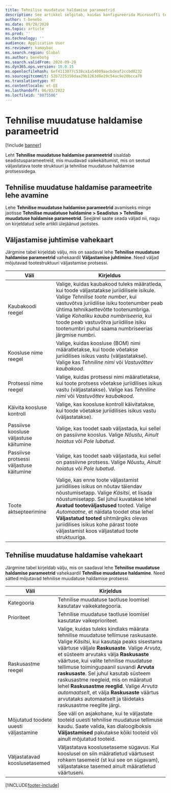```yaml
---
title: Tehnilise muudatuse haldamise parameetrid
description: See artikkel selgitab, kuidas konfigureerida Microsofti tehnika muutmise haldus funktsioone Dynamics 365 Supply Chain Management.
author: t-benebo
ms.date: 09/28/2020
ms.topic: article
ms.prod: ''
ms.technology: ''
audience: Application User
ms.reviewer: kamaybac
ms.search.region: Global
ms.author: benebotg
ms.search.validFrom: 2020-09-28
ms.dyn365.ops.version: 10.0.15
ms.openlocfilehash: 6ef4113077c538ca1a54009aacbdeaf2ccbd0232
ms.sourcegitcommit: 52b7225350daa29b1263d8e29c54ac9e20bcca70
ms.translationtype: MT
ms.contentlocale: et-EE
ms.lasthandoff: 06/03/2022
ms.locfileid: "8875506"
---
```

# <a name="engineering-change-management-parameters"></a>Tehnilise muudatuse haldamise parameetrid

[!include [banner](../includes/banner.md)]

Leht **Tehnilise muudatuse haldamise parameetrid** sisaldab seadistusparameetreid, mis muudavad vaikekäitumist, mis on seotud väljastatava toote struktuuri ja tehnilise muudatuse haldamise protsessidega.

## <a name="open-the-engineering-change-management-parameters-page"></a>Tehnilise muudatuse haldamise parameetrite lehe avamine

Lehe **Tehnilise muudatuse haldamise parameetrid** avamiseks minge jaotisse **Tehnilise muudatuse haldamine \> Seadistus \> Tehnilise muudatuse haldamise parameetrid**. Seejärel saate seada väljad nii, nagu on kirjeldatud selle artikli ülejäänud jaotistes.

## <a name="release-control-tab"></a>Väljastamise juhtimise vahekaart

Järgmine tabel kirjeldab välju, mis on saadaval lehe **Tehnilise muudatuse haldamise parameetrid** vahekaardil **Väljastamise juhtimine**. Need väljad mõjutavad tootestruktuuri väljastamise protsessi.

| Väli | Kirjeldus |
|---|---|
| Kaubakoodi reegel | Valige, kuidas kaubakood tuleks määratleda, kui toode väljastatakse juriidilisele isikule. Valige *Tehnilise toote number*, kui vastuvõtva juriidilise isiku tootenumber peab ühtima tehnikaettevõtte tootenumbriga. Valige *Kohaliku kauba numbriseeria*, kui toode peab vastuvõtva juriidilise isiku tootenumbri puhul saama numbriseerias järgmise numbri. |
| Koosluse nime reegel | Valige, kuidas koosluse (BOM) nimi määratletakse, kui toode võetakse juriidilises isikus vastu (väljastatakse). Valige kas *Tehniline nimi* või *Vastuvõttev kaubakood*. |
| Protsessi nime reegel | Valige, kuidas protsessi nimi määratletakse, kui toote protsess võetakse juriidilises isikus vastu (väljastatakse). Valige kas *Tehniline nimi* või *Vastuvõttev kaubakood*. |
| Käivita koosluse kontroll | Valige, kas koosluse kontroll käivitatakse, kui toode võetakse juriidilises isikus vastu (väljastatakse). |
| Passiivse koosluse väljastuse käitumine | Valige, kas toodet saab väljastada, kui sellel on passiivne kooslus. Valige *Nõustu*, *Ainult hoiatus* või *Pole lubatud*. |
| Passiivse protsessi väljastuse käitumine | Valige, kas toodet saab väljastada, kui sellel on passiivne protsess. Valige *Nõustu*, *Ainult hoiatus* või *Pole lubatud*.|
| Toote aktsepteerimine | Valige, kas enne toote väljastamist juriidilises isikus on nõutav täiendav nõustumisetapp. Valige *Käsitsi*, et lisada nõustumisetapp. Sel juhul kuvatakse lehel **Avatud tooteväljastused** tooted. Valige *Automaatne*, et näidata toodet otse lehel **Väljastatud tooted** sihtmärgiks olevas juriidilises isikus kohe pärast toote väljastamist koos väljastatud toote struktuuriga. |

## <a name="engineering-change-management-tab"></a>Tehnilise muudatuse haldamise vahekaart

Järgmine tabel kirjeldab välju, mis on saadaval lehe **Tehnilise muudatuse haldamise parameetrid** vahekaardil **Tehnilise muudatuse haldamine**. Need sätted mõjutavad tehnilise muudatuse haldamise protsessi.

| Väli | Kirjeldus |
|---|---|
| Kategooria | Tehnilise muudatuse taotluse loomisel kasutatav vaikekategooria. |
| Prioriteet | Tehnilise muudatuse taotluse loomisel kasutatav vaikeprioriteet. |
| Raskusastme reegel | Valige, kuidas tuleks kindlaks määrata tehnilise muudatuse tellimuse raskusaste. Valige *Käsitsi*, kui kasutaja peaks sisestama väärtuse väljale **Raskusaste**. Valige *Arvuta*, et süsteem arvutaks välja **Raskusaste** väärtuse, kui valite tehnilise muudatuse tellimuse toimingupaanil suvandi **Arvuta raskusaste**. Sel juhul kasutab süsteem raskusastme reegleid, mis on määratud lehel **Raskusastme reeglid**. Valige *Arvuta automaatselt*, et välja **Raskusaste** väärtus arvutataks automaatselt ja täidetaks raskusastme reeglite järgi. |
| Mõjutatud toodete uuesti väljastamine | See väli on asjakohane, kui te väljastate tooteid uuesti tehnilise muudatuse tellimuse kaudu. Saate valida, kas dialoogiboksis **Väljastamised** pakutakse kõiki tooteid või ainult mõjutatud tooteid. |
| Väljastatavad kooslusetasemed | Väljastatava kooslusetaseme sügavus. Kui kooslusel on siin määratletud väärtusest rohkem tasemeid (st kui see on sügavam), väljastatakse tasemed ainult määratletud väärtuseni. |


[!INCLUDE[footer-include](../../includes/footer-banner.md)]